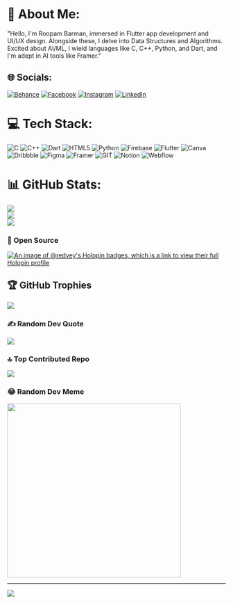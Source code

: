 
# 💫 About Me:
"Hello, I'm Roopam Barman, immersed in Flutter app development and UI/UX design. Alongside these, I delve into Data Structures and Algorithms. Excited about AI/ML, I wield languages like C, C++, Python, and Dart, and I'm adept in AI tools like Framer."



## 🌐 Socials:
[![Behance](https://img.shields.io/badge/Behance-1769ff?logo=behance&logoColor=white)](https://behance.net/RoopamBarman) [![Facebook](https://img.shields.io/badge/Facebook-%231877F2.svg?logo=Facebook&logoColor=white)](https://www.facebook.com/profile.php?id=100052805929679) [![Instagram](https://img.shields.io/badge/Instagram-%23E4405F.svg?logo=Instagram&logoColor=white)](https://instagram.com/roo._.pam) [![LinkedIn](https://img.shields.io/badge/LinkedIn-%230077B5.svg?logo=linkedin&logoColor=white)](https://www.linkedin.com/in/roopam10/) 

# 💻 Tech Stack:
![C](https://img.shields.io/badge/c-%2300599C.svg?style=for-the-badge&logo=c&logoColor=white) ![C++](https://img.shields.io/badge/c++-%2300599C.svg?style=for-the-badge&logo=c%2B%2B&logoColor=white) ![Dart](https://img.shields.io/badge/dart-%230175C2.svg?style=for-the-badge&logo=dart&logoColor=white) ![HTML5](https://img.shields.io/badge/html5-%23E34F26.svg?style=for-the-badge&logo=html5&logoColor=white) ![Python](https://img.shields.io/badge/python-3670A0?style=for-the-badge&logo=python&logoColor=ffdd54) ![Firebase](https://img.shields.io/badge/firebase-%23039BE5.svg?style=for-the-badge&logo=firebase) ![Flutter](https://img.shields.io/badge/Flutter-%2302569B.svg?style=for-the-badge&logo=Flutter&logoColor=white) ![Canva](https://img.shields.io/badge/Canva-%2300C4CC.svg?style=for-the-badge&logo=Canva&logoColor=white) ![Dribbble](https://img.shields.io/badge/Dribbble-EA4C89?style=for-the-badge&logo=dribbble&logoColor=white) ![Figma](https://img.shields.io/badge/figma-%23F24E1E.svg?style=for-the-badge&logo=figma&logoColor=white) ![Framer](https://img.shields.io/badge/Framer-black?style=for-the-badge&logo=framer&logoColor=blue) ![GIT](https://img.shields.io/badge/Git-fc6d26?style=for-the-badge&logo=git&logoColor=white) ![Notion](https://img.shields.io/badge/Notion-%23000000.svg?style=for-the-badge&logo=notion&logoColor=white) ![Webflow](https://img.shields.io/badge/Webflow-4353FF?style=for-the-badge&logo=webflow&logoColor=white)
# 📊 GitHub Stats:
![](https://github-readme-stats.vercel.app/api?username=Redvey&theme=tokyonight&hide_border=false&include_all_commits=true&count_private=true)<br/>
![](https://github-readme-streak-stats.herokuapp.com/?user=Redvey&theme=tokyonight&hide_border=false)<br/>
![](https://github-readme-stats.vercel.app/api/top-langs/?username=Redvey&theme=tokyonight&hide_border=false&include_all_commits=true&count_private=true&layout=compact)


### 🌝 Open Source
[![An image of @redvey's Holopin badges, which is a link to view their full Holopin profile](https://holopin.me/redvey)](https://holopin.io/@redvey)

## 🏆 GitHub Trophies
![](https://github-profile-trophy.vercel.app/?username=Redvey&theme=apprentice&no-frame=false&no-bg=false&margin-w=4)

### ✍️ Random Dev Quote
![](https://quotes-github-readme.vercel.app/api?type=horizontal&theme=radical)

### 🔝 Top Contributed Repo
![](https://github-contributor-stats.vercel.app/api?username=Redvey&limit=5&theme=dark&combine_all_yearly_contributions=true)

### 😂 Random Dev Meme
<img src='https://randommeme-five.vercel.app/' style="height: 400px;"/>

---
[![](https://visitcount.itsvg.in/api?id=Redvey&icon=0&color=0)](https://visitcount.itsvg.in)


<!-- Proudly created with GPRM ( https://gprm.itsvg.in ) -->
